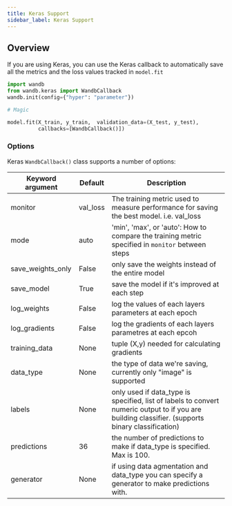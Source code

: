```yaml
---
title: Keras Support
sidebar_label: Keras Support
---
```


## Overview

If you are using Keras, you can use the Keras callback to automatically save all the metrics and the loss values tracked in `model.fit`

```python
import wandb
from wandb.keras import WandbCallback
wandb.init(config={"hyper": "parameter"})

# Magic

model.fit(X_train, y_train,  validation_data=(X_test, y_test),
          callbacks=[WandbCallback()])
```

### Options

Keras `WandbCallback()` class supports a number of options:

| Keyword argument  | Default  | Description                                                                                                                                       |
| ----------------- | -------- | ------------------------------------------------------------------------------------------------------------------------------------------------- |
| monitor           | val_loss | The training metric used to measure performance for saving the best model. i.e. val_loss                                                          |
| mode              | auto     | 'min', 'max', or 'auto': How to compare the training metric specified in `monitor` between steps                                                  |
| save_weights_only | False    | only save the weights instead of the entire model                                                                                                 |
| save_model        | True     | save the model if it's improved at each step                                                                                                      |
| log_weights       | False    | log the values of each layers parameters at each epoch                                                                                            |
| log_gradients     | False    | log the gradients of each layers parametres at each epcoh                                                                                         |
| training_data     | None     | tuple (X,y) needed for calculating gradients                                                                                                      |
| data_type         | None     | the type of data we're saving, currently only "image" is supported                                                                                |
| labels            | None     | only used if data_type is specified, list of labels to convert numeric output to if you are building classifier. (supports binary classification) |
| predictions       | 36       | the number of predictions to make if data_type is specified. Max is 100.                                                                          |
| generator         | None     | if using data agmentation and data_type you can specify a generator to make predictions with.                                                     |
